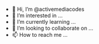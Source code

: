 - 👋 Hi, I’m @activemediacodes
- 👀 I’m interested in ...
- 🌱 I’m currently learning ...
- 💞️ I’m looking to collaborate on ...
- 📫 How to reach me ...

<!---
activemediacodes/activemediacodes is a ✨ special ✨ repository because its `README.md` (this file) appears on your GitHub profile.
You can click the Preview link to take a look at your changes.
--->
